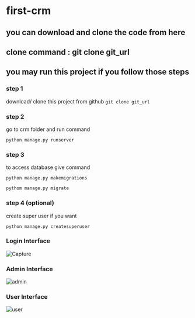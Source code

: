 # first-crm

## you can download and clone the code from here
## clone command : git clone git_url

## you may run this project if you follow those steps

### step 1

download/ clone this project from github
```git clone git_url ```

### step 2

go to crm folder and run command 

```python manage.py runserver ```

### step 3

to access database give command

``` python manage.py makemigrations ```

``` pythom manage.py migrate ```

### step 4 (optional)

create super user if you want 

``` python manage.py createsuperuser ```



### Login Interface 

![Capture](https://user-images.githubusercontent.com/20153768/88458882-dcac4780-ceb2-11ea-9c4b-b8cee77077e0.PNG)

### Admin Interface

![admin](https://user-images.githubusercontent.com/20153768/88458926-1f6e1f80-ceb3-11ea-8d94-a8d30d31c9e4.PNG)

### User Interface

![user](https://user-images.githubusercontent.com/20153768/88458952-4debfa80-ceb3-11ea-9c34-e91016faa2d9.PNG)


